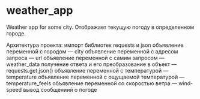 # weather_app
Weather app for some city.
Отображает текущую погоду в определенном городе.

Архитектура проекта:
импорт библиотек requests и json
объявление переменной с городом — city
объявление переменной с адресом запроса — url
объявление переменной с самим запросом — weather_data
получение ответа и его преобразование в объект — requests.get.json()
объявление переменной с температурой — temperature
объявление переменной с ощущаемой температурой — temperature_feels
объявление переменной со скоростью ветра — wind-speed
вывод сообщениий о погоде 
